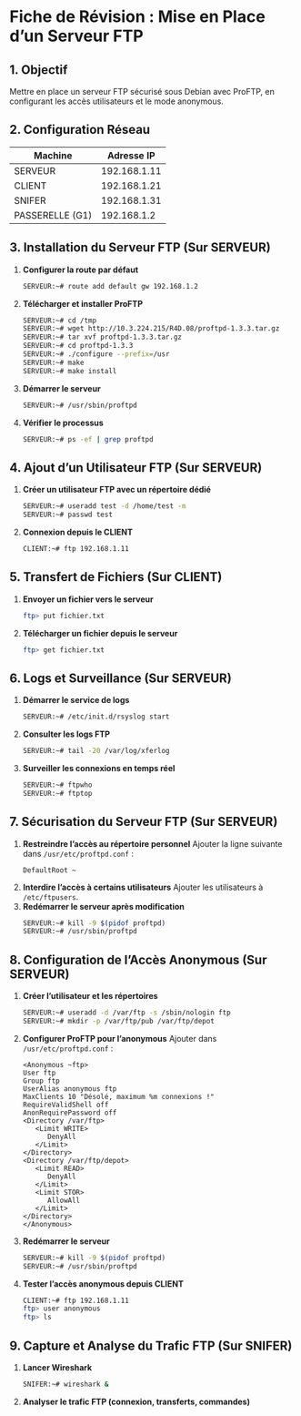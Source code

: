 # Fiche de Révision : Mise en Place d’un Serveur FTP

## 1. Objectif
Mettre en place un serveur FTP sécurisé sous Debian avec ProFTP, en configurant les accès utilisateurs et le mode anonymous.

## 2. Configuration Réseau
| Machine  | Adresse IP        |
|----------|------------------|
| SERVEUR  | 192.168.1.11     |
| CLIENT   | 192.168.1.21     |
| SNIFER   | 192.168.1.31     |
| PASSERELLE (G1) | 192.168.1.2  |

## 3. Installation du Serveur FTP (Sur SERVEUR)
1. **Configurer la route par défaut**
   ```bash
   SERVEUR:~# route add default gw 192.168.1.2
   ```
2. **Télécharger et installer ProFTP**
   ```bash
   SERVEUR:~# cd /tmp
   SERVEUR:~# wget http://10.3.224.215/R4D.08/proftpd-1.3.3.tar.gz
   SERVEUR:~# tar xvf proftpd-1.3.3.tar.gz
   SERVEUR:~# cd proftpd-1.3.3
   SERVEUR:~# ./configure --prefix=/usr
   SERVEUR:~# make
   SERVEUR:~# make install
   ```
3. **Démarrer le serveur**
   ```bash
   SERVEUR:~# /usr/sbin/proftpd
   ```
4. **Vérifier le processus**
   ```bash
   SERVEUR:~# ps -ef | grep proftpd
   ```

## 4. Ajout d’un Utilisateur FTP (Sur SERVEUR)
1. **Créer un utilisateur FTP avec un répertoire dédié**
   ```bash
   SERVEUR:~# useradd test -d /home/test -m
   SERVEUR:~# passwd test
   ```
2. **Connexion depuis le CLIENT**
   ```bash
   CLIENT:~# ftp 192.168.1.11
   ```

## 5. Transfert de Fichiers (Sur CLIENT)
1. **Envoyer un fichier vers le serveur**
   ```bash
   ftp> put fichier.txt
   ```
2. **Télécharger un fichier depuis le serveur**
   ```bash
   ftp> get fichier.txt
   ```

## 6. Logs et Surveillance (Sur SERVEUR)
1. **Démarrer le service de logs**
   ```bash
   SERVEUR:~# /etc/init.d/rsyslog start
   ```
2. **Consulter les logs FTP**
   ```bash
   SERVEUR:~# tail -20 /var/log/xferlog
   ```
3. **Surveiller les connexions en temps réel**
   ```bash
   SERVEUR:~# ftpwho
   SERVEUR:~# ftptop
   ```

## 7. Sécurisation du Serveur FTP (Sur SERVEUR)
1. **Restreindre l’accès au répertoire personnel**
   Ajouter la ligne suivante dans `/usr/etc/proftpd.conf` :
   ```
   DefaultRoot ~
   ```
2. **Interdire l’accès à certains utilisateurs**
   Ajouter les utilisateurs à `/etc/ftpusers`.
3. **Redémarrer le serveur après modification**
   ```bash
   SERVEUR:~# kill -9 $(pidof proftpd)
   SERVEUR:~# /usr/sbin/proftpd
   ```

## 8. Configuration de l’Accès Anonymous (Sur SERVEUR)
1. **Créer l’utilisateur et les répertoires**
   ```bash
   SERVEUR:~# useradd -d /var/ftp -s /sbin/nologin ftp
   SERVEUR:~# mkdir -p /var/ftp/pub /var/ftp/depot
   ```
2. **Configurer ProFTP pour l’anonymous**
   Ajouter dans `/usr/etc/proftpd.conf` :
   ```
   <Anonymous ~ftp>
   User ftp
   Group ftp
   UserAlias anonymous ftp
   MaxClients 10 "Désolé, maximum %m connexions !"
   RequireValidShell off
   AnonRequirePassword off
   <Directory /var/ftp>
      <Limit WRITE>
         DenyAll
      </Limit>
   </Directory>
   <Directory /var/ftp/depot>
      <Limit READ>
         DenyAll
      </Limit>
      <Limit STOR>
         AllowAll
      </Limit>
   </Directory>
   </Anonymous>
   ```
3. **Redémarrer le serveur**
   ```bash
   SERVEUR:~# kill -9 $(pidof proftpd)
   SERVEUR:~# /usr/sbin/proftpd
   ```
4. **Tester l’accès anonymous depuis CLIENT**
   ```bash
   CLIENT:~# ftp 192.168.1.11
   ftp> user anonymous
   ftp> ls
   ```

## 9. Capture et Analyse du Trafic FTP (Sur SNIFER)
1. **Lancer Wireshark**
   ```bash
   SNIFER:~# wireshark &
   ```
2. **Analyser le trafic FTP (connexion, transferts, commandes)**

